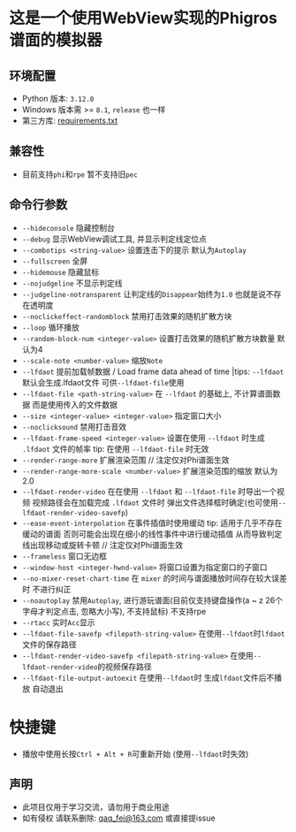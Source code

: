 # 这是一个使用WebView实现的Phigros谱面的模拟器

## 环境配置
- Python 版本: `3.12.0`
- Windows 版本需 >= `8.1`, `release` 也一样
- 第三方库: [requirements.txt](./requirements.txt)

## 兼容性
- 目前支持`phi`和`rpe`  暂不支持旧`pec`

## 命令行参数
- `--hideconsole` 隐藏控制台
- `--debug` 显示WebView调试工具, 并显示判定线定位点
- `--combotips <string-value>` 设置连击下的提示 默认为`Autoplay`
- `--fullscreen` 全屏
- `--hidemouse` 隐藏鼠标
- `--nojudgeline` 不显示判定线
- `--judgeline-notransparent` 让判定线的`Disappear`始终为`1.0` 也就是说不存在透明度
- `--noclickeffect-randomblock` 禁用打击效果的随机扩散方块
- `--loop` 循环播放
- `--random-block-num <integer-value>` 设置打击效果的随机扩散方块数量 默认为4
- `--scale-note <number-value>` 缩放`Note`
- `--lfdaot` 提前加载帧数据 / Load frame data ahead of time |tips: `--lfdaot`默认会生成.lfdaot文件 可供`--lfdaot-file`使用
- `--lfdaot-file <path-string-value>` 在 `--lfdaot` 的基础上, 不计算谱面数据 而是使用传入的文件数据
- `--size <integer-value> <integer-value>` 指定窗口大小
- `--noclicksound` 禁用打击音效
- `--lfdaot-frame-speed <integer-value>` 设置在使用 `--lfdaot` 时生成 `.lfdaot` 文件的帧率 tip: 在使用 `--lfdaot-file` 时无效
- `--render-range-more` 扩展渲染范围 // 注定仅对Phi谱面生效
- `--render-range-more-scale <number-value>` 扩展渲染范围的缩放 默认为2.0
- `--lfdaot-render-video` 在在使用 `--lfdaot` 和 `--lfdaot-file` 时导出一个视频 视频路径会在加载完成 `.lfdaot` 文件时 弹出文件选择框时确定(也可使用`--lfdaot-render-video-savefp`)
- `--ease-event-interpolation` 在事件插值时使用缓动 tip: 适用于几乎不存在缓动的谱面 否则可能会出现在细小的线性事件中进行缓动插值 从而导致判定线出现移动或旋转卡顿 // 注定仅对Phi谱面生效
- `--frameless` 窗口无边框
- `--window-host <integer-hwnd-value>` 将窗口设置为指定窗口的子窗口
- `--no-mixer-reset-chart-time` 在 `mixer` 的时间与谱面播放时间存在较大误差时 不进行纠正
- `--noautoplay` 禁用`Autoplay`, 进行游玩谱面(目前仅支持键盘操作(a ~ z 26个字母才判定点击, 忽略大小写), 不支持鼠标) 不支持rpe
- `--rtacc` 实时`Acc`显示
- `--lfdaot-file-savefp <filepath-string-value>` 在使用`--lfdaot`时`lfdaot`文件的保存路径
- `--lfdaot-render-video-savefp <filepath-string-value>` 在使用`--lfdaot-render-video`的视频保存路径
- `--lfdaot-file-output-autoexit` 在使用`--lfdaot`时 生成`lfdaot`文件后不播放 自动退出

# 快捷键
- 播放中使用长按`Ctrl + Alt + R`可重新开始 (使用`--lfdaot`时失效)

## 声明
- 此项目仅用于学习交流，请勿用于商业用途
- 如有侵权 请联系删除: qaq_fei@163.com 或直接提issue